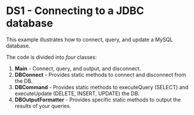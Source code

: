 # DS1 - Connecting to a JDBC database
This example illustrates how to connect, query, and update a MySQL database. 

The code is divided into *four* classes:

1. **Main** - Connect, query, and output, and disconnect.
2. **DBConnect** - Provides static methods to connect and disconnect from the DB.
3. **DBCommand** - Provides static methods to executeQuery (SELECT)
and executeUpdate (DELETE, INSERT, UPDATE) the DB.
4. **DBOutputFormatter** - Provides specific static methods to output the results of your queries.